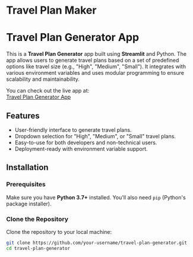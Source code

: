 # Travel Plan Maker
# Travel Plan Generator App

This is a **Travel Plan Generator** app built using **Streamlit** and Python. The app allows users to generate travel plans based on a set of predefined options like travel size (e.g., "High", "Medium", "Small"). It integrates with various environment variables and uses modular programming to ensure scalability and maintainability.

You can check out the live app at:  
[Travel Plan Generator App](https://kirangajjana-traval-plan-generator-app-poazsr.streamlit.app/)

## Features
- User-friendly interface to generate travel plans.
- Dropdown selection for "High", "Medium", or "Small" travel plans.
- Easy-to-use for both developers and non-technical users.
- Deployment-ready with environment variable support.

## Installation

### Prerequisites
Make sure you have **Python 3.7+** installed. You'll also need `pip` (Python's package installer).

### Clone the Repository

Clone the repository to your local machine:

```bash
git clone https://github.com/your-username/travel-plan-generator.git
cd travel-plan-generator
